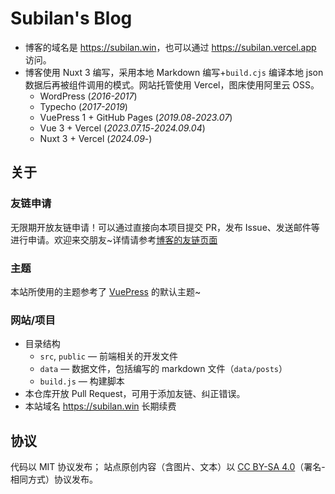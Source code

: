 # Subilan's Blog

- 博客的域名是 <https://subilan.win>，也可以通过 <https://subilan.vercel.app> 访问。
- 博客使用 Nuxt 3 编写，采用本地 Markdown 编写+`build.cjs` 编译本地 json 数据后再被组件调用的模式。网站托管使用 Vercel，图床使用阿里云 OSS。
    - WordPress (*2016-2017*)
    - Typecho (*2017-2019*)
    - VuePress 1 + GitHub Pages (*2019.08*-*2023.07*)
    - Vue 3 + Vercel (*2023.07.15*-*2024.09.04*)
    - Nuxt 3 + Vercel (*2024.09*-)

## 关于

### 友链申请

无限期开放友链申请！可以通过直接向本项目提交 PR，发布 Issue、发送邮件等进行申请。欢迎来交朋友~详情请参考[博客的友链页面](https://subilan.win/Blogroll)

### 主题

本站所使用的主题参考了 [VuePress](https://vuepress.vuejs.org/) 的默认主题~

### 网站/项目

- 目录结构
    - `src`, `public` — 前端相关的开发文件
    - `data` — 数据文件，包括编写的 markdown 文件（`data/posts`）
    - `build.js` — 构建脚本
- 本仓库开放 Pull Request，可用于添加友链、纠正错误。
- 本站域名 https://subilan.win 长期续费

## 协议

代码以 MIT 协议发布； 站点原创内容（含图片、文本）以 [CC BY-SA 4.0](https://creativecommons.org/licenses/by-sa/4.0/deed.zh)（署名-相同方式）协议发布。

